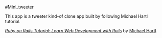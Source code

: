 #Mini_tweeter

This app is a tweeter kind-of clone app built by following Michael Hartl tutorial.

[*Ruby on Rails Tutorial:
Learn Web Development with Rails*](http://www.railstutorial.org/)
by [Michael Hartl](http://www.michaelhartl.com/).